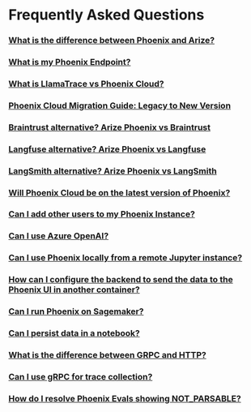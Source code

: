 # Frequently Asked Questions

### [What is the difference between Phoenix and Arize?](./#what-is-the-difference-between-phoenix-and-arize)

### [What is my Phoenix Endpoint?](./#what-is-my-phoenix-endpoint)

### [What is LlamaTrace vs Phoenix Cloud?](./#what-is-llamatrace-vs-phoenix-cloud)

### [Phoenix Cloud Migration Guide: Legacy to New Version](./#phoenix-cloud-migration-guide-legacy-to-new-version)

### [Braintrust alternative? Arize Phoenix vs Braintrust](./#braintrust-alternative-arize-phoenix-vs-braintrust)

### [Langfuse alternative? Arize Phoenix vs Langfuse](./#langfuse-alternative-arize-phoenix-vs-langfuse)

### [LangSmith alternative? Arize Phoenix vs LangSmith](./#langsmith-alternative-arize-phoenix-vs-langsmith)

### [Will Phoenix Cloud be on the latest version of Phoenix?](./#will-phoenix-cloud-be-on-the-latest-version-of-phoenix)

### [Can I add other users to my Phoenix Instance?](./#can-i-add-other-users-to-my-phoenix-instance)

### [Can I use Azure OpenAI?](./#can-i-use-azure-openai)

### [Can I use Phoenix locally from a remote Jupyter instance?](./#can-i-use-phoenix-locally-from-a-remote-jupyter-instance)

### [How can I configure the backend to send the data to the Phoenix UI in another container?](./#how-can-i-configure-the-backend-to-send-the-data-to-the-phoenix-ui-in-another-container)

### [Can I run Phoenix on Sagemaker?](./#can-i-run-phoenix-on-sagemaker)

### [Can I persist data in a notebook?](./#can-i-persist-data-in-a-notebook)

### [What is the difference between GRPC and HTTP?](./#what-is-the-difference-between-grpc-and-http)

### [Can I use gRPC for trace collection?](./#can-i-use-grpc-for-trace-collection)

### [How do I resolve Phoenix Evals showing NOT\_PARSABLE?](./#how-do-i-resolve-phoenix-evals-showing-not_parsable)
